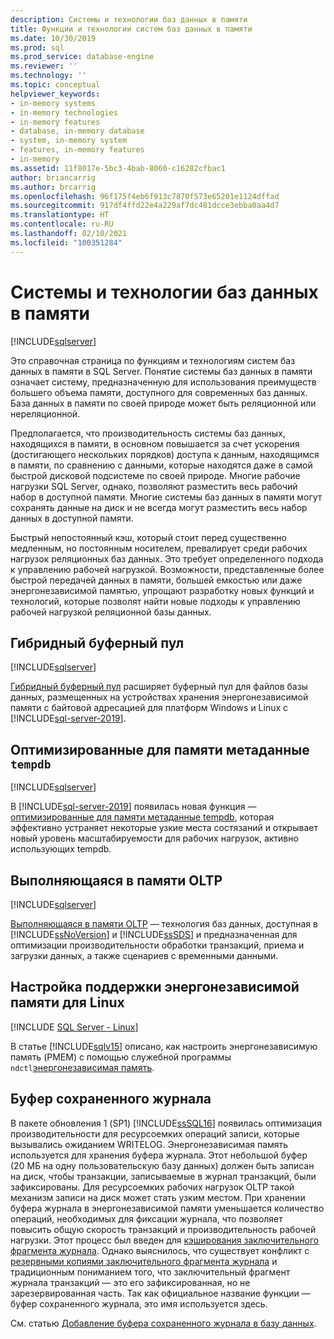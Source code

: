 ```yaml
---
description: Системы и технологии баз данных в памяти
title: Функции и технологии систем баз данных в памяти
ms.date: 10/30/2019
ms.prod: sql
ms.prod_service: database-engine
ms.reviewer: ''
ms.technology: ''
ms.topic: conceptual
helpviewer_keywords:
- in-memory systems
- in-memory technologies
- in-memory features
- database, in-memory database
- system, in-memory system
- features, in-memory features
- in-memory
ms.assetid: 11f8017e-5bc3-4bab-8060-c16282cfbac1
author: briancarrig
ms.author: brcarrig
ms.openlocfilehash: 96f175f4eb6f913c7870f573e65201e1124dffad
ms.sourcegitcommit: 917df4ffd22e4a229af7dc481dcce3ebba0aa4d7
ms.translationtype: HT
ms.contentlocale: ru-RU
ms.lasthandoff: 02/10/2021
ms.locfileid: "100351284"
---
```

# <a name="in-memory-database-systems-and-technologies"></a>Системы и технологии баз данных в памяти

[!INCLUDE[sqlserver](../includes/applies-to-version/sqlserver.md)]

Это справочная страница по функциям и технологиям систем баз данных в памяти в SQL Server. Понятие системы баз данных в памяти означает систему, предназначенную для использования преимуществ большего объема памяти, доступного для современных баз данных. База данных в памяти по своей природе может быть реляционной или нереляционной.

Предполагается, что производительность системы баз данных, находящихся в памяти, в основном повышается за счет ускорения (достигающего нескольких порядков) доступа к данным, находящимся в памяти, по сравнению с данными, которые находятся даже в самой быстрой дисковой подсистеме по своей природе. Многие рабочие нагрузки SQL Server, однако, позволяют разместить весь рабочий набор в доступной памяти. Многие системы баз данных в памяти могут сохранять данные на диск и не всегда могут разместить весь набор данных в доступной памяти.

Быстрый непостоянный кэш, который стоит перед существенно медленным, но постоянным носителем, превалирует среди рабочих нагрузок реляционных баз данных. Это требует определенного подхода к управлению рабочей нагрузкой. Возможности, представленные более быстрой передачей данных в памяти, большей емкостью или даже энергонезависимой памятью, упрощают разработку новых функций и технологий, которые позволят найти новые подходы к управлению рабочей нагрузкой реляционной базы данных.

## <a name="hybrid-buffer-pool"></a>Гибридный буферный пул

[!INCLUDE[sqlserver](../includes/applies-to-version/sqlserver.md)]

[Гибридный буферный пул](../database-engine/configure-windows/hybrid-buffer-pool.md) расширяет буферный пул для файлов базы данных, размещенных на устройствах хранения энергонезависимой памяти с байтовой адресацией для платформ Windows и Linux с [!INCLUDE[sql-server-2019](../includes/sssql19-md.md)].

## <a name="memory-optimized-tempdb-metadata"></a>Оптимизированные для памяти метаданные `tempdb`

[!INCLUDE[sqlserver](../includes/applies-to-version/sqlserver.md)]

В [!INCLUDE[sql-server-2019](../includes/sssql19-md.md)] появилась новая функция — [оптимизированные для памяти метаданные tempdb](./databases/tempdb-database.md#memory-optimized-tempdb-metadata), которая эффективно устраняет некоторые узкие места состязаний и открывает новый уровень масштабируемости для рабочих нагрузок, активно использующих tempdb.

## <a name="in-memory-oltp"></a>Выполняющаяся в памяти OLTP

[!INCLUDE[sqlserver](../includes/applies-to-version/sqlserver.md)]

[Выполняющаяся в памяти OLTP](./in-memory-oltp/in-memory-oltp-in-memory-optimization.md) — технология баз данных, доступная в [!INCLUDE[ssNoVersion](../includes/ssnoversion-md.md)] и [!INCLUDE[ssSDS](../includes/sssds-md.md)] и предназначенная для оптимизации производительности обработки транзакций, приема и загрузки данных, а также сценариев с временными данными.

## <a name="configuring-persistent-memory-support-for-linux"></a>Настройка поддержки энергонезависимой памяти для Linux

[!INCLUDE [SQL Server - Linux](../includes/applies-to-version/sql-linux.md)]

В статье [!INCLUDE[sqlv15](../includes/sssql19-md.md)] описано, как настроить энергонезависимую память (PMEM) с помощью служебной программы `ndctl`[энергонезависимая память](../linux/sql-server-linux-configure-pmem.md).

## <a name="persisted-log-buffer"></a>Буфер сохраненного журнала

В пакете обновления 1 (SP1) [!INCLUDE[ssSQL16](../includes/sssql16-md.md)] появилась оптимизация производительности для ресурсоемких операций записи, которые вызывались ожиданием WRITELOG. Энергонезависимая память используется для хранения буфера журнала. Этот небольшой буфер (20 МБ на одну пользовательскую базу данных) должен быть записан на диск, чтобы транзакции, записываемые в журнал транзакций, были зафиксированы. Для ресурсоемких рабочих нагрузок OLTP такой механизм записи на диск может стать узким местом. При хранении буфера журнала в энергонезависимой памяти уменьшается количество операций, необходимых для фиксации журнала, что позволяет повысить общую скорость транзакций и производительность рабочей нагрузки. Этот процесс был введен для [кэширования заключительного фрагмента журнала]( https://blogs.msdn.microsoft.com/bobsql/2016/11/08/how-it-works-it-just-runs-faster-non-volatile-memory-sql-server-tail-of-log-caching-on-nvdimm/). Однако выяснилось, что существует конфликт с [резервными копиями заключительного фрагмента журнала](./backup-restore/tail-log-backups-sql-server.md) и традиционным пониманием того, что заключительный фрагмент журнала транзакций — это его зафиксированная, но не зарезервированная часть. Так как официальное название функции — буфер сохраненного журнала, это имя используется здесь.

См. статью [Добавление буфера сохраненного журнала в базу данных](./databases/add-persisted-log-buffer.md).
